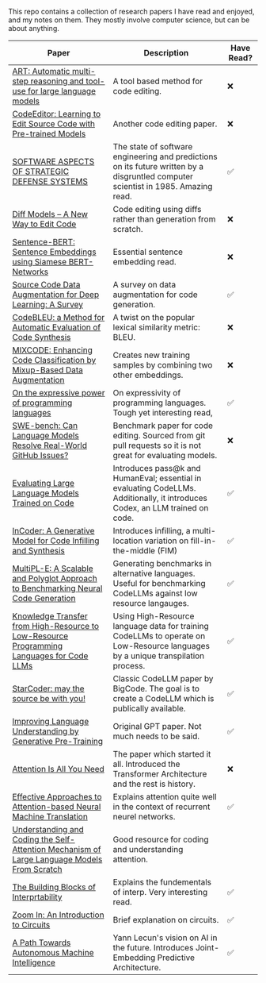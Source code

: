 This repo contains a collection of research papers I have read and enjoyed, and my notes on them. They mostly involve computer science, but can be about anything. 

| Paper | Description | Have Read? |
|-------| ------------| -----------|
| [ART: Automatic multi-step reasoning and tool-use for large language models](https://arxiv.org/abs/2303.09014) | A tool based method for code editing. |❌|
| [CodeEditor: Learning to Edit Source Code with Pre-trained Models](https://arxiv.org/pdf/2210.17040.pdf) | Another code editing paper. |❌|
|[SOFTWARE ASPECTS OF STRATEGIC DEFENSE SYSTEMS](https://dl.acm.org/doi/pdf/10.1145/214956.214961 ) | The state of software engineering and predictions on its future written by a disgruntled computer scientist in 1985. Amazing read. |✅|
|[Diff Models – A New Way to Edit Code](https://carper.ai/diff-models-a-new-way-to-edit-code/) | Code editing using diffs rather than generation from scratch. | ❌|
| [Sentence-BERT: Sentence Embeddings using Siamese BERT-Networks](https://arxiv.org/abs/1908.10084)| Essential sentence embedding read. |❌|
|[Source Code Data Augmentation for Deep Learning: A Survey](https://arxiv.org/pdf/2305.19915.pdf) | A survey on data augmentation for code generation. |✅|
| [CodeBLEU: a Method for Automatic Evaluation of Code Synthesis](https://arxiv.org/abs/2009.10297 ) | A twist on the popular lexical similarity metric: BLEU. |❌|
|[MIXCODE: Enhancing Code Classification by Mixup-Based Data Augmentation](https://arxiv.org/pdf/2210.03003.pdf) | Creates new training samples by combining two other embeddings. |❌|
|[On the expressive power of programming languages](https://www.sciencedirect.com/science/article/pii/016764239190036W) | On expressivity of programming languages. Tough yet interesting read, |✅|
|[SWE-bench: Can Language Models Resolve Real-World GitHub Issues?](https://arxiv.org/abs/2310.06770) | Benchmark paper for code editing. Sourced from git pull requests so it is not great for evaluating models. |❌|
|[Evaluating Large Language Models Trained on Code](https://arxiv.org/abs/2107.03374) | Introduces pass@k and HumanEval; essential in evaluating CodeLLMs. Additionally, it introduces Codex, an LLM trained on code. |✅|
|[InCoder: A Generative Model for Code Infilling and Synthesis](https://arxiv.org/abs/2204.05999) | Introduces infilling, a multi-location variation on fill-in-the-middle (FIM) |✅|
|[MultiPL-E: A Scalable and Polyglot Approach to Benchmarking Neural Code Generation](https://ieeexplore.ieee.org/document/10103177) | Generating benchmarks in alternative languages. Useful for benchmarking CodeLLMs against low resource langauges. |✅|
|[Knowledge Transfer from High-Resource to Low-Resource Programming Languages for Code LLMs](https://arxiv.org/abs/2308.09895) | Using High-Resource language data for training CodeLLMs to operate on Low-Resource languages by a unique transpilation process. |✅|
|[StarCoder: may the source be with you!](https://arxiv.org/abs/2305.06161) | Classic CodeLLM paper by BigCode. The goal is to create a CodeLLM which is publically available.|✅|
|[Improving Language Understanding by Generative Pre-Training](https://cdn.openai.com/research-covers/language-unsupervised/language_understanding_paper.pdf) | Original GPT paper. Not much needs to be said. |✅|
|[Attention Is All You Need](https://arxiv.org/abs/1706.03762) | The paper which started it all. Introduced the Transformer Architecture and the rest is history. |❌|
|[Effective Approaches to Attention-based Neural Machine Translation](https://arxiv.org/pdf/1508.04025.pdf)|Explains attention quite well in the context of recurrent neurel networks.|✅|
|[Understanding and Coding the Self-Attention Mechanism of Large Language Models From Scratch](https://sebastianraschka.com/blog/2023/self-attention-from-scratch.html)|Good resource for coding and understanding attention.|
|[The Building Blocks of Interprtability](https://distill.pub/2018/building-blocks/)| Explains the fundementals of interp. Very interesting read.|✅|
|[Zoom In: An Introduction to Circuits](https://distill.pub/2020/circuits/zoom-in/)|Brief explanation on circuits.|✅|
|[A Path Towards Autonomous Machine Intelligence](https://openreview.net/pdf?id=BZ5a1r-kVsf)|Yann Lecun's vision on AI in the future. Introduces Joint-Embedding Predictive Architecture. |✅|

